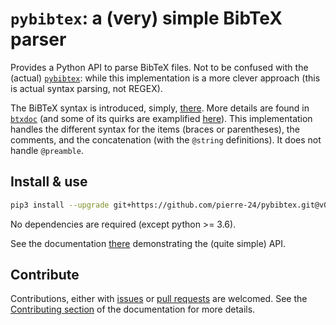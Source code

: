 # `pybibtex`: a (very) simple BibTeX parser

Provides a Python API to parse BibTeX files.
Not to be confused with the (actual) [`pybibtex`](https://github.com/rasbt/pybibtex): while this implementation is a more clever approach (this is actual syntax parsing, not REGEX).

The BiBTeX syntax is introduced, simply, [there](https://www.bibtex.com/g/bibtex-format/).
More details are found in [`btxdoc`](https://www.ctan.org/tex-archive/biblio/bibtex/contrib/doc/) (and some of its quirks are examplified [here](http://artis.imag.fr/~Xavier.Decoret/resources/xdkbibtex/bibtex_summary.html)).
This implementation handles the different syntax for the items (braces or parentheses), the comments, and the concatenation (with the `@string` definitions).
It does not handle `@preamble`.


## Install & use

```bash
pip3 install --upgrade git+https://github.com/pierre-24/pybibtex.git@v0.2.0
```

No dependencies are required (except python >= 3.6).

See the documentation [there](https://pierre-24.github.io/pybibtex/usage/) demonstrating the (quite simple) API.

## Contribute

Contributions, either with [issues](https://github.com/pierre-24/pybibtex/issues) or [pull requests](https://github.com/pierre-24/pybibtex/pulls) are welcomed.
See the [Contributing section](https://pierre-24.github.io/pybibtex/contributing/) of the documentation for more details.